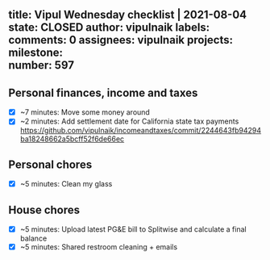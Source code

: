 title:	Vipul Wednesday checklist | 2021-08-04
state:	CLOSED
author:	vipulnaik
labels:	
comments:	0
assignees:	vipulnaik
projects:	
milestone:	
number:	597
--
## Personal finances, income and taxes

- [x] ~7 minutes: Move some money around
- [x] ~2 minutes: Add settlement date for California state tax payments https://github.com/vipulnaik/incomeandtaxes/commit/2244643fb94294ba18248662a5bcff52f6de66ec 

## Personal chores

- [x] ~5 minutes: Clean my glass

## House chores

- [x] ~5 minutes: Upload latest PG&E bill to Splitwise and calculate a final balance
- [x] ~5 minutes: Shared restroom cleaning + emails 
